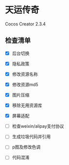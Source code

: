 # 天运传奇

Cocos Creator 2.3.4



## 检查清单

- [x] 后台切换
- [x] 隐私政策
- [x] 修改资源名称
- [x] 修改资源md5
- [x] 图片压缩
- [x] 移除无用资源库
- [x] 屏幕适配
- [ ] 检查weixin/alipay支付协议
- [ ] 生成垃圾代码并引用
- [ ] p图及修改色调
- [ ] 代码混淆



